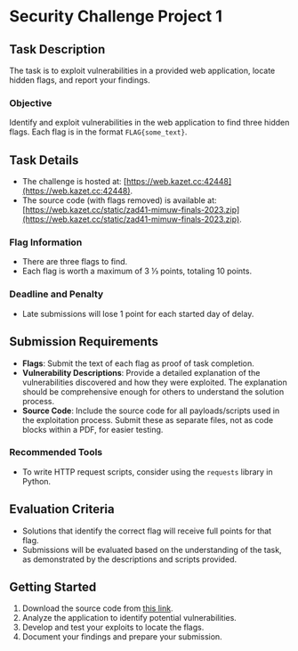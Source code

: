 # Security Challenge Project 1

## Task Description

The task is to exploit vulnerabilities in a provided web application, locate hidden flags, and report your findings.

### Objective

Identify and exploit vulnerabilities in the web application to find three hidden flags. Each flag is in the format `FLAG{some_text}`.

## Task Details

- The challenge is hosted at: [https://web.kazet.cc:42448](https://web.kazet.cc:42448).
- The source code (with flags removed) is available at: [https://web.kazet.cc/static/zad41-mimuw-finals-2023.zip](https://web.kazet.cc/static/zad41-mimuw-finals-2023.zip).

### Flag Information

- There are three flags to find.
- Each flag is worth a maximum of 3 ⅓ points, totaling 10 points.

### Deadline and Penalty

- Late submissions will lose 1 point for each started day of delay.

## Submission Requirements

- **Flags**: Submit the text of each flag as proof of task completion.
- **Vulnerability Descriptions**: Provide a detailed explanation of the vulnerabilities discovered and how they were exploited. The explanation should be comprehensive enough for others to understand the solution process.
- **Source Code**: Include the source code for all payloads/scripts used in the exploitation process. Submit these as separate files, not as code blocks within a PDF, for easier testing.

### Recommended Tools

- To write HTTP request scripts, consider using the `requests` library in Python.

## Evaluation Criteria

- Solutions that identify the correct flag will receive full points for that flag.
- Submissions will be evaluated based on the understanding of the task, as demonstrated by the descriptions and scripts provided.

## Getting Started

1. Download the source code from [this link](https://web.kazet.cc/static/zad41-mimuw-finals-2023.zip).
2. Analyze the application to identify potential vulnerabilities.
3. Develop and test your exploits to locate the flags.
4. Document your findings and prepare your submission.
